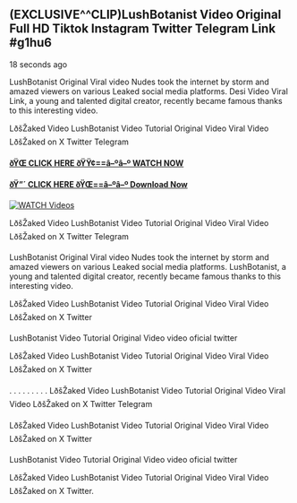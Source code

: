 ## (EXCLUSIVE^^CLIP)LushBotanist Video Original Full HD Tiktok Instagram Twitter Telegram Link #g1hu6

18 seconds ago

LushBotanist Original Viral video Nudes took the internet by storm and amazed viewers on various Leaked social media platforms. Desi Video Viral Link, a young and talented digital creator, recently became famous thanks to this interesting video.

LðšŽaked Video LushBotanist Video Tutorial Original Video Viral Video LðšŽaked on X Twitter Telegram

**[ðŸŒ CLICK HERE ðŸŸ¢==â–ºâ–º WATCH NOW](https://clips-mediaa.blogspot.com/2025/02/video-viral-download.html)**

**[ðŸ”´ CLICK HERE ðŸŒ==â–ºâ–º Download Now](https://clips-mediaa.blogspot.com/2025/02/video-viral-download.html)**

[![WATCH Videos](https://i.imgur.com/dJHk4Zq.gif)](https://clips-mediaa.blogspot.com/2025/02/video-viral-download.html)

LðšŽaked Video LushBotanist Video Tutorial Original Video Viral Video LðšŽaked on X Twitter Telegram

LushBotanist Original Viral video Nudes took the internet by storm and amazed viewers on various Leaked social media platforms. LushBotanist, a young and talented digital creator, recently became famous thanks to this interesting video.

LðšŽaked Video LushBotanist Video Tutorial Original Video Viral Video LðšŽaked on X Twitter

LushBotanist Video Tutorial Original Video video oficial twitter

LðšŽaked Video LushBotanist Video Tutorial Original Video Viral Video LðšŽaked on X Twitter

. . . . . . . . . LðšŽaked Video LushBotanist Video Tutorial Original Video Viral Video LðšŽaked on X Twitter Telegram

LðšŽaked Video LushBotanist Video Tutorial Original Video Viral Video LðšŽaked on X Twitter

LushBotanist Video Tutorial Original Video video oficial twitter

LðšŽaked Video LushBotanist Video Tutorial Original Video Viral Video LðšŽaked on X Twitter.